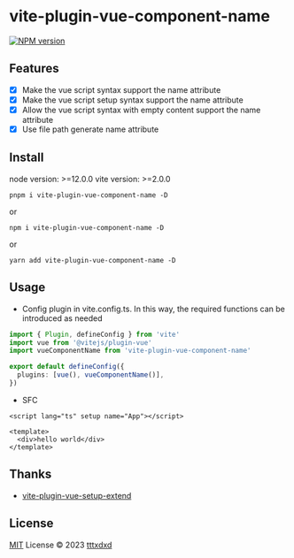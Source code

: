 # vite-plugin-vue-component-name

[![NPM version](https://img.shields.io/npm/v/vite-plugin-vue-component-name?color=a1b858&label=)](https://www.npmjs.com/package/vite-plugin-vue-component-name)

## Features

- [x] Make the vue script syntax support the name attribute 
- [x] Make the vue script setup syntax support the name attribute 
- [x] Allow the vue script syntax with empty content support the name attribute 
- [x] Use file path generate name attribute

## Install

node version: >=12.0.0
vite version: >=2.0.0

```shell
pnpm i vite-plugin-vue-component-name -D
```

or

```shell
npm i vite-plugin-vue-component-name -D
```

or

```shell
yarn add vite-plugin-vue-component-name -D
```

## Usage

- Config plugin in vite.config.ts. In this way, the required functions can be introduced as needed

```ts
import { Plugin, defineConfig } from 'vite'
import vue from '@vitejs/plugin-vue'
import vueComponentName from 'vite-plugin-vue-component-name'

export default defineConfig({
  plugins: [vue(), vueComponentName()],
})
```

- SFC

```vue
<script lang="ts" setup name="App"></script>

<template>
  <div>hello world</div>
</template>
```

## Thanks

- [vite-plugin-vue-setup-extend](https://github.com/vbenjs/vite-plugin-vue-setup-extend)

## License

[MIT](./LICENSE) License © 2023 [tttxdxd](https://github.com/tttxdxd)

